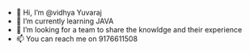 - 👋 Hi, I’m @vidhya Yuvaraj
- 🌱 I’m currently learning JAVA 
- 💞️ I’m looking for a team to share the knowldge and their experience 
- 📫 You can reach me on 9176611508

<!---
vidhyaLead/vidhyaLead is a ✨ special ✨ repository because its `README.md` (this file) appears on your GitHub profile.
You can click the Preview link to take a look at your changes.
--->
